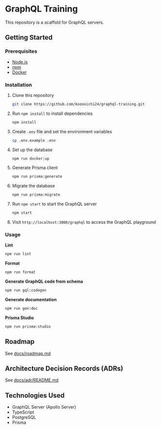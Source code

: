 # GraphQL Training

This repository is a scaffold for GraphQL servers.

## Getting Started

### Prerequisites

- [Node.js](https://nodejs.org/en/download)
- [npm](https://www.npmjs.com/)
- [Docker](https://docs.docker.com/engine/install/)

### Installation

1. Clone this repository

    ```sh
    git clone https://github.com/kooooichi24/graphql-training.git
    ```

2. Run `npm install` to install dependencies

    ```sh
    npm install
    ```

3. Create `.env` file and set the environment variables

    ```sh
    cp .env.example .env
    ```

4. Set up the database

    ```sh
    npm run docker:up
    ```

5. Generate Prisma client

    ```sh
    npm run prisma:generate
    ```

6. Migrate the database

    ```sh
    npm run prisma:migrate
    ```

7. Run `npm start` to start the GraphQL server

    ```sh
    npm start
    ```

8. Visit `http://localhost:3000/graphql` to access the GraphQL playground

### Usage

**Lint**
```sh
npm run lint
```

**Format**
```sh
npm run format
```

**Generate GraphQL code from schema**
```sh
npm run gql:codegen
```

**Generate documentation**
```sh
npm run gen:doc
```

**Prisma Studio**
```sh
npm run prisma:studio
```

## Roadmap

See [docs/roadmap.md](docs/roadmap.md)

## Architecture Decision Records (ADRs)

See [docs/adr/README.md](docs/adr/README.md)

## Technologies Used

- GraphQL Server (Apollo Server)
- TypeScript
- PostgreSQL
- Prisma
